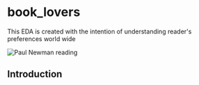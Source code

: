 # book_lovers
This EDA is created with the intention of understanding reader's preferences world wide 

![Paul Newman reading](/images/paul_newman_reading.jpeg)


## Introduction